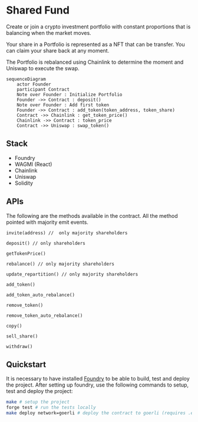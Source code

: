 # Shared Fund

Create or join a crypto investment portfolio with constant proportions that is balancing when the market moves.

Your share in a Portfolio is represented as a NFT that can be transfer. You can claim your share back at any moment.

The Portfolio is rebalanced using Chainlink to determine the moment and Uniswap to execute the swap.

```mermaid
sequenceDiagram
    actor Founder
    participant Contract
    Note over Founder : Initialize Portfolio
    Founder ->> Contract : deposit()
    Note over Founder : Add first token
    Founder ->> Contract : add_token(token_address, token_share)
    Contract ->> Chainlink : get_token_price()
    Chainlink ->> Contract : token_price
    Contract ->> Uniswap : swap_token()
```

## Stack

- Foundry
- WAGMI (React)
- Chainlink
- Uniswap
- Solidity

## APIs

The following are the methods available in the contract. All the method pointed with majority emit events.

```solidity
invite(address) //  only majority shareholders

deposit() // only shareholders

getTokenPrice() 

rebalance() // only majority shareholders

update_repartition() // only majority shareholders

add_token()

add_token_auto_rebalance()

remove_token()

remove_token_auto_rebalance()

copy()

sell_share()

withdraw()
```

## Quickstart

It is necessary to have installed [Foundry](https://book.getfoundry.sh/getting-started/installation) to be able to build, test and deploy the project. After setting up foundry, use the following commands to setup, test and deploy the project:

```sh
make # setup the project
forge test # run the tests locally
make deploy network=goerli # deploy the contract to goerli (requires .env)
```
